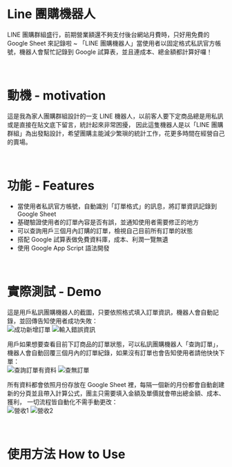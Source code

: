 # Line 團購機器人
LINE 團購群組盛行，前期營業額還不夠支付後台網站月費時，只好用免費的 Google Sheet 來記錄啦 ~
「LINE 團購機器人」當使用者以固定格式私訊官方帳號，機器人會幫忙記錄到 Google 試算表，並且連成本、總金額都計算好囉！

<br/>

# 動機 - motivation
這是我為家人團購群組設計的一支 LINE 機器人，以前客人要下定商品總是用私訊或是直接在貼文底下留言，統計起來非常困擾，
因此這隻機器人是以「LINE 團購群組」為出發點設計，希望團購主能減少繁瑣的統計工作，花更多時間在經營自己的賣場。

<br/>

# 功能 - Features
<ul dir="auto">
  <li>當使用者私訊官方帳號，自動識別「訂單格式」的訊息，將訂單資訊記錄到 Google Sheet</li>
  <li>基礎驗證使用者的訂單內容是否有誤，並通知使用者需要修正的地方</li>
  <li>可以查詢用戶三個月內訂購的訂單，檢視自己目前所有訂單的狀態</li>
  <li>搭配 Google 試算表做免費資料庫，成本、利潤一覽無遺</li>
  <li>使用 Google App Script 語法開發</li>
</ul>

<br/>

# 實際測試 - Demo
這是用戶私訊團購機器人的截圖，只要依照格式填入訂單資訊，機器人會自動記錄，並回傳告知使用者成功失敗：
<br/>
![成功新增訂單](https://user-images.githubusercontent.com/47651623/179910952-435d3506-2f96-4d51-9037-1e4c74b0e556.jpg)
![輸入錯誤資訊](https://user-images.githubusercontent.com/47651623/179911909-fc06d421-14f8-4e30-b293-a9a8ed183f6b.jpg)

用戶如果想要查看目前下訂商品的訂單狀態，可以私訊團購機器人「查詢訂單」，機器人會自動回覆三個月內的訂單紀錄，如果沒有訂單也會告知使用者請他快快下單：
<br/>
![查詢訂單有資料](https://user-images.githubusercontent.com/47651623/179919999-43a55db9-99e2-4a73-8590-c7da4c88fa69.jpg)
![查無訂單](https://user-images.githubusercontent.com/47651623/179920436-58568d82-8182-47cb-ac8f-ca5b9b138f4a.jpg)

所有資料都會依照月份存放在 Google Sheet 裡，每隔一個新的月份都會自動創建新的分頁並且帶入計算公式，團主只需要填入金額及單價就會帶出總金額、成本、獲利，
一切流程皆自動化不需手動更改：
<br/>
![營收1](https://user-images.githubusercontent.com/47651623/179921773-322ffc6c-5818-4ffa-b1eb-97a6938acad8.jpg)
![營收2](https://user-images.githubusercontent.com/47651623/179921793-9cf4ca71-542a-4a46-b411-166593238274.jpg)

<br/>

# 使用方法 How to Use



